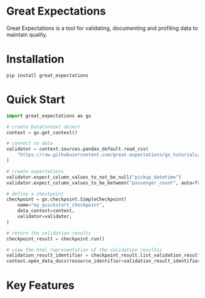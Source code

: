 # Great Expectations

Great Expectations is a tool for validating, documenting and profiling data to maintain quality.

# Installation
``` shell
pip install great_expectations
```

# Quick Start
``` python
import great_expectations as gx

# create DataContext object
context = gx.get_context()

# connect to data
validator = context.sources.pandas_default.read_csv(
    "https://raw.githubusercontent.com/great-expectations/gx_tutorials/main/data/yellow_tripdata_sample_2019-01.csv"
)

# create expectations
validator.expect_column_values_to_not_be_null("pickup_datetime")
validator.expect_column_values_to_be_between("passenger_count", auto=True)

# define a checkpoint
checkpoint = gx.checkpoint.SimpleCheckpoint(
    name="my_quickstart_checkpoint",
    data_context=context,
    validator=validator,
)

# return the validation results
checkpoint_result = checkpoint.run()

# view the html representation of the validation resultss
validation_result_identifier = checkpoint_result.list_validation_result_identifiers()[0]
context.open_data_docs(resource_identifier=validation_result_identifier)
```

# Key Features

